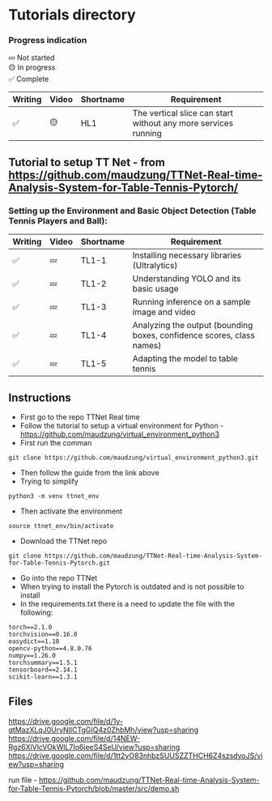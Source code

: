 # Tutorials directory
### Progress indication
💤 Not started  
🟡 In progress  
✅ Complete  

| Writing | Video | Shortname | Requirement |
|---|---|---|---|
| ✅ | 🟡 | HL1 | The vertical slice can start without any more services running |

## Tutorial to setup TT Net - from https://github.com/maudzung/TTNet-Real-time-Analysis-System-for-Table-Tennis-Pytorch/
### Setting up the Environment and Basic Object Detection (Table Tennis Players and Ball):
| Writing | Video | Shortname | Requirement |
|---|---|---|---|
| ✅ | 💤 | TL1-1 | Installing necessary libraries (Ultralytics) |
| ✅ | 💤 | TL1-2 | Understanding YOLO and its basic usage |
| ✅ | 💤 | TL1-3 | Running inference on a sample image and video |
| ✅ | 💤 | TL1-4 | Analyzing the output (bounding boxes, confidence scores, class names)  |
| ✅ | 💤 | TL1-5 | Adapting the model to table tennis |

## Instructions
- First go to the repo TTNet Real time
- Follow the tutorial to setup a virtual environment for Python - https://github.com/maudzung/virtual_environment_python3
- First run the comman
```
git clone https://github.com/maudzung/virtual_environment_python3.git
```
- Then follow the guide from the link above
- Trying to simplify
```
python3 -m venv ttnet_env
```
- Then activate the environment
```
source ttnet_env/bin/activate
```
- Download the TTNet repo
```
git clone https://github.com/maudzung/TTNet-Real-time-Analysis-System-for-Table-Tennis-Pytorch.git
```
- Go into the repo TTNet
- When trying to install the Pytorch is outdated and is not possible to install
- In the requirements.txt there is a need to update the file with the following: 
```
torch==2.1.0
torchvision==0.16.0
easydict==1.10
opencv-python==4.8.0.76
numpy==1.26.0
torchsummary==1.5.1
tensorboard==2.14.1
scikit-learn==1.3.1
```


## Files
https://drive.google.com/file/d/1y-qtMazXLqJ0UryNlICTgGIQ4z0ZhbMh/view?usp=sharing  
https://drive.google.com/file/d/14NEW-Rgz6XlVlcVOkWlL7Io6jeeS4SeU/view?usp=sharing  
https://drive.google.com/file/d/1tt2yO83nhbzSUUSZZTHCH6Z4szsdyoJS/view?usp=sharing  
  
run file - https://github.com/maudzung/TTNet-Real-time-Analysis-System-for-Table-Tennis-Pytorch/blob/master/src/demo.sh

